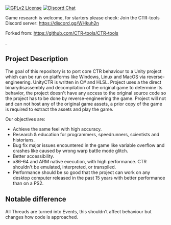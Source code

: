 [![GPLv2 License](https://img.shields.io/badge/License-GPL%20v2-green.svg)](https://opensource.org/licenses/GPL-2.0)
[![Discord Chat](https://img.shields.io/discord/527135227546435584.svg)](https://discord.gg/WHkuh2n)


Game research is welcome, for starters please check:
Join the CTR-tools Discord server: https://discord.gg/WHkuh2n

Forked from:
https://github.com/CTR-tools/CTR-tools

. 
## Project Description
The goal of this repository is to port core CTR behaviour to a Unity project which can be run on platforms like Windows, Linux and MacOS via reverse-engineering. UnityCTR is written in C# and HLSL. Project uses a the direct binarydisassembly and decompilation of the original game to determine its behavior, the project doesn't have any access to the original source code so the project has to be done by reverse-engineering the game. Project will not and can not host any of the original game assets, a prior copy of the game is required to extract the assets and play the game.

Our objectives are:
- Achieve the same feel with high accuracy.
- Research & education for programmers, speedrunners, scientists and historians. 
- Bug fix major issues encountered in the game like variable overflow and crashes like caused by wrong warp battle mode glitch.
- Better accessibility.
- x86-64 and ARM native execution, with high performance. CTR shouldn't be emulated, interpreted, or transpiled.
- Performance should be so good that the project can work on any desktop computer released in the past 15 years with better performance than on a PS2.


## Notable difference
All Threads are turned into Events, this shouldn't affect behaviour but changes how code is approached.
